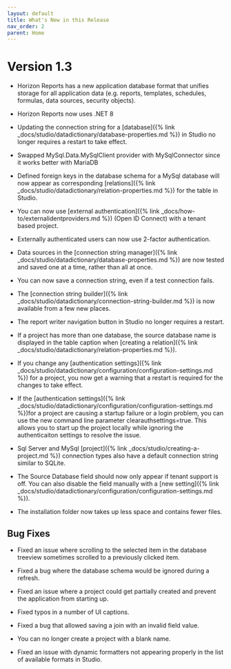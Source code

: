 ```yaml
---
layout: default
title: What's New in this Release
nav_order: 2
parent: Home
---
```


# Version 1.3

* Horizon Reports has a new application database format that unifies storage for all application data (e.g. reports, templates, schedules, formulas, data sources, security objects).

* Horizon Reports now uses .NET 8

* Updating the connection string for a [database]({% link _docs/studio/datadictionary/database-properties.md %}) in Studio no longer requires a restart to take effect. 

* Swapped MySql.Data.MySqlClient provider with MySqlConnector since it works better with MariaDB

* Defined foreign keys in the database schema for a MySql database will now appear as corresponding [relations]({% link _docs/studio/datadictionary/relation-properties.md %}) for the table in Studio.

* You can now use [external authentication]({% link _docs/how-to/externalidentproviders.md %}) (Open ID Connect) with a tenant based project. 

* Externally authenticated users can now use 2-factor authentication.

* Data sources in the [connection string manager]({% link _docs/studio/datadictionary/database-properties.md %}) are now tested and saved one at a time, rather than all at once. 

* You can now save a connection string, even if a test connection fails. 

* The [connection string builder]({% link _docs/studio/datadictionary/connection-string-builder.md %}) is now available from a few new places.

* The report writer navigation button in Studio no longer requires a restart.

* If a project has more than one database, the source database name is displayed in the table caption when [creating a relation]({% link _docs/studio/datadictionary/relation-properties.md %}).

* If you change any [authentication settings]({% link _docs/studio/datadictionary/configuration/configuration-settings.md %}) for a project, you now get a warning that a restart is required for the changes to take effect.

* If the [authentication settings]({% link _docs/studio/datadictionary/configuration/configuration-settings.md %})for a project are causing a startup failure or a login problem, you can use the new command line parameter clearauthsettings=true. This allows you to start up the project locally while ignoring the authenticaiton settings to resolve the issue.

* Sql Server and MySql [project]({% link _docs/studio/creating-a-project.md %}) connection types also have a default connection string similar to SQLite.

* The Source Database field should now only appear if tenant support is off. You can also disable the field manually with a [new setting]({% link _docs/studio/datadictionary/configuration/configuration-settings.md %}).

* The installation folder now takes up less space and contains fewer files.

## Bug Fixes

* Fixed an issue where scrolling to the selected item in the database treeview sometimes scrolled to a previously clicked item.

* Fixed a bug where the database schema would be ignored during a refresh. 

* Fixed an issue where a project could get partially created and prevent the application from starting up.

* Fixed typos in a number of UI captions.

* Fixed a bug that allowed saving a join with an invalid field value.

* You can no longer create a project with a blank name.

* Fixed an issue with dynamic formatters not appearing properly in the list of available formats in Studio.
